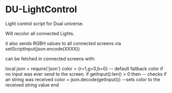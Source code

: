 # DU-LightControl

Light control script for Dual universe.

Will recolor all connected Lights.

it also sends RGBH values to all connected screens via setScriptInput(json.encode(XXXX))

can be fetched in connected screens with:

local json = require('json')
color = {r=1,g=0,b=0}                  -- default fallback color if no input was ever send to the screen.
if getInput():len() > 0 then           -- checks if an string was received
    color = json.decode(getInput())    --sets color to the received string value
end
